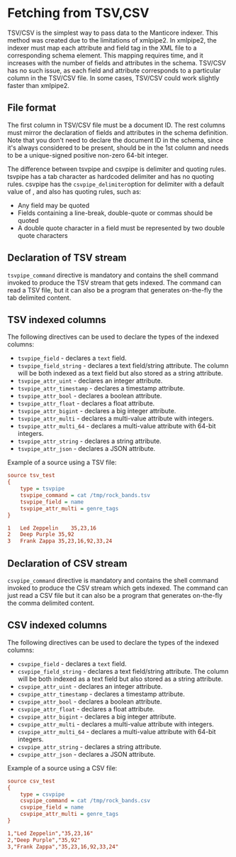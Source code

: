 # Fetching from TSV,CSV 

TSV/CSV is the simplest way to pass data to the Manticore indexer. This method was created due to the limitations of xmlpipe2. In xmlpipe2, the indexer must map each attribute and field tag in the XML file to a corresponding schema element. This mapping requires time, and it increases with the number of fields and attributes in the schema. TSV/CSV has no such issue, as each field and attribute corresponds to a particular column in the TSV/CSV file. In some cases, TSV/CSV could work slightly faster than xmlpipe2.

## File format
The first column in TSV/CSV file must be a document ID. The rest columns must mirror the declaration of fields and attributes in the schema definition. Note that you don't need to declare the document ID in the schema, since it's always considered to be present, should be in the 1st column and needs to be a unique-signed positive non-zero 64-bit integer.

The difference between tsvpipe and csvpipe is delimiter and quoting rules. tsvpipe has a tab character as hardcoded delimiter and has no quoting rules. csvpipe has the  `csvpipe_delimiter`option for delimiter with a default value of , and also has quoting rules, such as:

* Any field may be quoted
* Fields containing a line-break, double-quote or commas should be quoted
* A double quote character in a field must be represented by two double quote characters

## Declaration of TSV stream
`tsvpipe_command` directive is mandatory and contains the shell command invoked to produce the TSV stream that gets indexed. The command can read a TSV file, but it can also be a program that generates on-the-fly the tab delimited content.

##  TSV indexed columns 

The following directives can be used to declare the types of the indexed columns:

* `tsvpipe_field` -  declares a `text` field. 
* `tsvpipe_field_string` - declares a text field/string attribute. The column will be both indexed as a text field but also stored as a string attribute.
* `tsvpipe_attr_uint` - declares an integer attribute. 
* `tsvpipe_attr_timestamp` - declares a timestamp attribute.
* `tsvpipe_attr_bool` -  declares a boolean attribute.
* `tsvpipe_attr_float` - declares a float attribute.
* `tsvpipe_attr_bigint` - declares a big integer attribute.
* `tsvpipe_attr_multi` - declares a multi-value attribute with integers.
* `tsvpipe_attr_multi_64` - declares a multi-value attribute with 64-bit integers.
* `tsvpipe_attr_string` - declares a string attribute. 
* `tsvpipe_attr_json` - declares a JSON attribute.


Example of a source using a TSV file:

```ini
source tsv_test
{
    type = tsvpipe
    tsvpipe_command = cat /tmp/rock_bands.tsv
    tsvpipe_field = name
    tsvpipe_attr_multi = genre_tags
}
```

```ini
1   Led Zeppelin    35,23,16
2   Deep Purple 35,92
3   Frank Zappa 35,23,16,92,33,24
```

## Declaration of CSV stream
`csvpipe_command` directive is mandatory and contains the shell command invoked to produce the CSV stream which gets indexed. The command can just read a CSV file but it can also be a program that generates on-the-fly the comma delimited content.

##  CSV indexed columns

The following directives can be used to declare the types of the indexed columns:

* `csvpipe_field` -  declares a `text` field. 
* `csvpipe_field_string` - declares a text field/string attribute. The column will be both indexed as a text field but also stored as a string attribute.
* `csvpipe_attr_uint` - declares an integer attribute. 
* `csvpipe_attr_timestamp` - declares a timestamp attribute.
* `csvpipe_attr_bool` -  declares a boolean attribute.
* `csvpipe_attr_float` - declares a float attribute.
* `csvpipe_attr_bigint` - declares a big integer attribute.
* `csvpipe_attr_multi` - declares a multi-value attribute with integers.
* `csvpipe_attr_multi_64` - declares a multi-value attribute with 64-bit integers.
* `csvpipe_attr_string` - declares a string attribute.
* `csvpipe_attr_json` - declares a JSON attribute.

Example of a source using a CSV file:

```ini
source csv_test
{
    type = csvpipe
    csvpipe_command = cat /tmp/rock_bands.csv
    csvpipe_field = name
    csvpipe_attr_multi = genre_tags
}
```

```ini
1,"Led Zeppelin","35,23,16"
2,"Deep Purple","35,92"
3,"Frank Zappa","35,23,16,92,33,24"
```
<!-- proofread -->